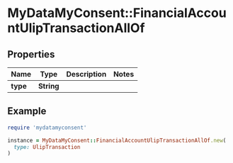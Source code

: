 # MyDataMyConsent::FinancialAccountUlipTransactionAllOf

## Properties

| Name | Type | Description | Notes |
| ---- | ---- | ----------- | ----- |
| **type** | **String** |  |  |

## Example

```ruby
require 'mydatamyconsent'

instance = MyDataMyConsent::FinancialAccountUlipTransactionAllOf.new(
  type: UlipTransaction
)
```


